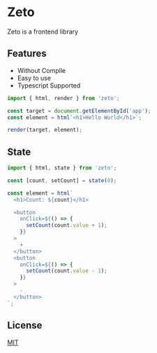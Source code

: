 # Zeto

Zeto is a frontend library

## Features

- Without Compile
- Easy to use
- Typescript Supported

```ts
import { html, render } from 'zeto';

const target = document.getElementById('app');
const element = html`<h1>Hello World</h1>`;

render(target, element);
```

## State

```ts
import { html, state } from 'zeto';

const [count, setCount] = state(0);

const element = html`
  <h1>Count: ${count}</h1>

  <button
    onClick=${() => {
      setCount(count.value + 1);
    }}
  >
    +
  </button>
  <button
    onClick=${() => {
      setCount(count.value - 1);
    }}
  >
    -
  </button>
`;
```

## License

[MIT](/LICENSE)
